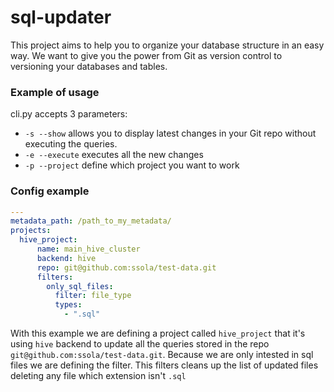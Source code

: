 # sql-updater

This project aims to help you to organize your database structure in an easy way. We want to give you the power from Git as version control to versioning your databases and tables.

### Example of usage

cli.py accepts 3 parameters:

- `-s --show` allows you to display latest changes in your Git repo without executing the queries.
- `-e --execute` executes all the new changes
- `-p --project` define which project you want to work

### Config example

```yml
---
metadata_path: /path_to_my_metadata/
projects:
  hive_project:
      name: main_hive_cluster
      backend: hive
      repo: git@github.com:ssola/test-data.git
      filters:
        only_sql_files:
          filter: file_type
          types:
            - ".sql"
```

With this example we are defining a project called `hive_project` that it's using `hive` backend to update all the queries stored in the repo `git@github.com:ssola/test-data.git`. Because we are only intested in sql files we are defining the filter. This filters cleans up the list of updated files deleting any file which extension isn't `.sql`
